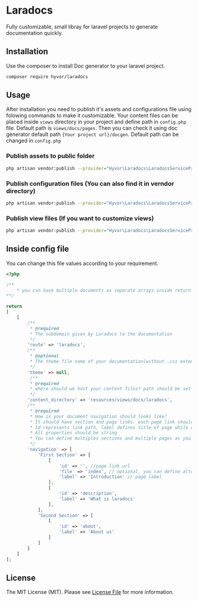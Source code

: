 # Laradocs
Fully customizable, small libray for laravel projects to generate documentation quickly.

## Installation

Use the composer to install Doc generator to your laravel project.

```bash
composer require hyvor/laradocs 
```

## Usage

After installation you need to publish it's assets and configurations file using folowing commands to make it customizable. 
Your content files can be placed inside `views` directory in your project and define path in `config.php` file. Default path is `views/docs/pages`.
Then you can check it using doc generator default path `{Your project url}/docgen`. Default path can be changed in `config.php`

### Publish assets to public folder
```bash
php artisan vendor:publish --provider="Hyvor\Laradocs\LaradocsServiceProvider" --tag="assets"
```

### Publish configuration files (You can also find it in verndor directory)
```bash
php artisan vendor:publish --provider="Hyvor\Laradocs\LaradocsServiceProvider" --tag="config"
```

### Publish view files (If you want to customize views)
```bash
php artisan vendor:publish --provider="Hyvor\Laradocs\LaradocsServiceProvider" --tag="views"
```
## Inside config file
You can change this file values according to your requirement.
```php
<?php

/**
    * you can have multiple documents as seperate arrays inside return array.
**/

return 
[
    [
        /**
         * @required
         * The subdomain given by Laradocs to the documentation
         */
        'route' => 'laradocs',
        /**
         * @optional
         * The theme file name of your documentation(without .css extention)
         */
        'theme' => null,
         /**
         * @required
         * where should we host your content files? path should be set from your application base path.
         */
        'content_directory' => 'resources/views/docs/laradocs',
        /**
         * @required
         * How is your document navigation should looks like?
         * It should have section and page links. each page link should have id,lable properties and file property is optional
         * Id represents link path, label defines title of page while option file field for define custom location for content file of relevant page.
         * All properties should be string
         * You can define multiples sections and multiple pages as you want
         */
        'navigation' => [
            'First Section' => [
                [
                    'id' => '', //page link url
                    'file' => 'index', // optional, you can define alternative file path here
                    'label' => 'Introduction' // page label
                ],
                [
                    'id' => 'description',
                    'label' => 'What is laradocs'
                ],
            ],
            'Second Section' => [
                [
                    'id' => 'about',
                    'label' => 'About us'
                ]
            ]
        ]
    ]
];
```
## License

The MIT License (MIT). Please see [License File](LICENSE) for more information.